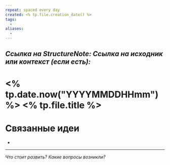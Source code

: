 ```yaml
---
repeat: spaced every day
created: <% tp.file.creation_date() %>
tags:
  - 
aliases:
  - 
---
```

*Ссылка на StructureNote:*
*Ссылка на исходник или контекст (если есть):*
-

# <% tp.date.now("YYYYMMDDHHmm") %> <% tp.file.title %>

# Связанные идеи

- 

---

*Что стоит развить? Какие вопросы возникли?*

